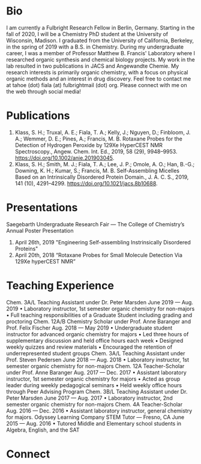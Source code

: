 # Bio
I am currently a Fulbright Research Fellow in Berlin, Germany. Starting in the fall of 2020, I will be a Chemistry PhD student at the University of Wisconsin, Madison. 
I graduated from the University of California, Berkeley, in the spring of 2019 with a B.S. in Chemistry. During my undergraduate career, I was a member of Professor Matthew B. Francis' Laboratory where I researched organic synthesis and chemical biology projects. My work in the lab resulted in two publications in JACS and Angewandte Chemie. 
My research interests is primarily organic chemistry, with a focus on physical organic methods and an interest in drug discovery.
Feel free to contact me at tahoe (dot) fiala (at) fulbrightmail (dot) org.
Please connect with me on the web through social media!  

# Publications
1. Klass, S. H.; Truxal, A. E.; Fiala, T. A.; Kelly, J.; Nguyen, D.; Finbloom, J. A.; Wemmer, D. E.; Pines, A.;
Francis, M. B. Rotaxane Probes for the Detection of Hydrogen Peroxide by 129Xe HyperCEST NMR
Spectroscopy., Angew. Chem. Int. Ed., 2019, 58 (29), 9948–9953. https://doi.org/10.1002/anie.201903045.
2. Klass, S. H.; Smith, M. J.; Fiala, T. A.; Lee, J. P.; Omole, A. O.; Han, B.-G.; Downing, K. H.; Kumar, S.;
Francis, M. B. Self-Assembling Micelles Based on an Intrinsically Disordered Protein Domain., J. A. C. S., 2019,
141 (10), 4291–4299. https://doi.org/10.1021/jacs.8b10688.

# Presentations
Saegebarth Undergraduate Research Fair — The College of Chemistry’s Annual Poster Presentation
1. April 26th, 2019 "Engineering Self-assembling Instrinsically Disordered Proteins" 
2. April 20th, 2018 “Rotaxane Probes for Small Molecule Detection Via 129Xe hyperCEST NMR” 

# Teaching Experience
Chem. 3A/L Teaching Assistant under Dr. Peter Marsden June 2019 — Aug. 2019
• Laboratory instructor, 1st semester organic chemistry for non-majors
• Full teaching responsibilities of a Graduate Student including grading and proctoring
Chem. 12A/B Chemistry Scholar under Prof. Anne Baranger and Prof. Felix Fischer Aug. 2018 — May 2019
• Undergraduate student instructor for advanced organic chemistry for majors
• Led three hours of supplementary discussion and held office hours each week
• Designed weekly quizzes and review materials
• Encouraged the retention of underrepresented student groups
Chem. 3A/L Teaching Assistant under Prof. Steven Pedersen June 2018 — Aug. 2018
• Laboratory instructor, 1st semester organic chemistry for non-majors
Chem. 12A Teacher-Scholar under Prof. Anne Baranger Aug. 2017 — Dec. 2017
• Assistant laboratory instructor, 1st semester organic chemistry for majors
• Acted as group leader during weekly pedagogical seminars
• Held weekly office hours through Peer Advising Program
Chem. 3B/L Teaching Assistant under Dr. Peter Marsden June 2017 — Aug. 2017
• Laboratory instructor, 2nd semester organic chemistry for non-majors
Chem. 4A Teacher-Scholar Aug. 2016 — Dec. 2016
• Assistant laboratory instructor, general chemistry for majors.
Odyssey Learning Company STEM Tutor — Fresno, CA June 2015 — Aug. 2016
• Tutored Middle and Elementary school students in Algebra, English, and the SAT

# Connect

